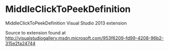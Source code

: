 MiddleClickToPeekDefinition
===========================

MiddleClickToPeekDefinition Visual Studio 2013 extension


Source to extension found at http://visualstudiogallery.msdn.microsoft.com/953f6209-fd99-4208-96b2-315e2fa24744
